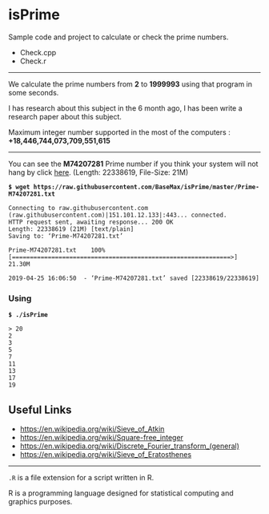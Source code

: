 # isPrime

Sample code and project to calculate or check the prime numbers.

- Check.cpp
- Check.r

-----------

We calculate the prime numbers from **2** to **1999993** using that program in some seconds.

I has research about this subject in the 6 month ago, I has been write a research paper about this subject.

Maximum integer number supported in the most of the computers : **+18,446,744,073,709,551,615**

----------

You can see the **M74207281** Prime number if you think your system will not hang by click [here](https://raw.githubusercontent.com/BaseMax/isPrime/master/Prime-M74207281.txt). (Length: 22338619, File-Size: 21M)

**`$ wget https://raw.githubusercontent.com/BaseMax/isPrime/master/Prime-M74207281.txt`**
```
Connecting to raw.githubusercontent.com (raw.githubusercontent.com)|151.101.12.133|:443... connected.
HTTP request sent, awaiting response... 200 OK
Length: 22338619 (21M) [text/plain]
Saving to: ‘Prime-M74207281.txt’

Prime-M74207281.txt    100%[=============================================================>]  21.30M

2019-04-25 16:06:50  - ‘Prime-M74207281.txt’ saved [22338619/22338619]
```

### Using

**`$ ./isPrime`**
```
> 20
2
3
5
7
11
13
17
19
```

## Useful Links

- https://en.wikipedia.org/wiki/Sieve_of_Atkin
- https://en.wikipedia.org/wiki/Square-free_integer
- https://en.wikipedia.org/wiki/Discrete_Fourier_transform_(general)
- https://en.wikipedia.org/wiki/Sieve_of_Eratosthenes


-------------

`.R` is a file extension for a script written in R.

R is a programming language designed for statistical computing and graphics purposes.
